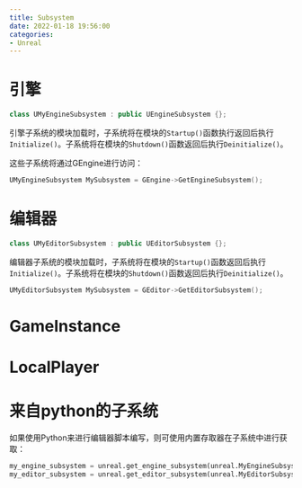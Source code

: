 ```yaml
---
title: Subsystem
date: 2022-01-18 19:56:00
categories:
- Unreal
---
```


# 引擎

```C++
class UMyEngineSubsystem : public UEngineSubsystem {};
```

引擎子系统的模块加载时，子系统将在模块的`Startup()`函数执行返回后执行`Initialize()`。子系统将在模块的`Shutdown()`函数返回后执行`Deinitialize()`。

这些子系统将通过GEngine进行访问：
```C++
UMyEngineSubsystem MySubsystem = GEngine->GetEngineSubsystem();
```

# 编辑器

```C++
class UMyEditorSubsystem : public UEditorSubsystem {};
```

编辑器子系统的模块加载时，子系统将在模块的`Startup()`函数返回后执行`Initialize()`。子系统将在模块的`Shutdown()`函数返回后执行`Deinitialize()`。

```C++
UMyEditorSubsystem MySubsystem = GEditor->GetEditorSubsystem();
```

# GameInstance

# LocalPlayer

# 来自python的子系统
如果使用Python来进行编辑器脚本编写，则可使用内置存取器在子系统中进行获取：
```python
my_engine_subsystem = unreal.get_engine_subsystem(unreal.MyEngineSubsystem)
my_editor_subsystem = unreal.get_editor_subsystem(unreal.MyEditorSubsystem)
```